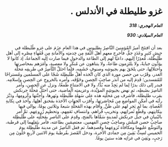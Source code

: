 <h1 dir="rtl">غزو طليطلة في الأندلس .</h1>

<h5 dir="rtl">العام الهجري:  318

العام الميلادي: 930

</h5>

<p dir="rtl">بعد أن افتتَحَ أميرُ المُؤمِنينَ النَّاصِرُ بطليوس في هذا العامِ عزَمَ على غزو طُلَيطلة في جيشٍ كثيرٍ وعَدَدٍ جمٍّ، فأخرج معهم أهلَ الثِّقةِ مِن خِدمتِه والأمانةِ مِن فُقَهاءِ مِصْرِه إلى أهل طُلَيطلة، مُعذِرًا إليهم، داعيًا لهم إلى الطاعة والدخولِ فيما صارت إليه الجماعةُ، إذ كانوا لا يؤدُّون جبايةً، ولا يلتَزِمون طاعةً، ولا يتناهون عن مُنكَرٍ ولا معصيةٍ، وأمَرَهم بمحاصرتها واحتلالِها، حتى يلحَقَ بهم بجيوشِه وصنوفِ حَشَمِه، فلما احتَلَّ النَّاصِرُ في طريقِه مَحلَّة الغدر، وقَرُب من حصن مورة الذي كان اتَّخذه أهلُ طُلَيطِلة شَجًا على المسلمين ومُستراحًا للمُفسدين؛ قَدِمَ إليه من أنذر صاحِبَ الحِصنِ وخَوَّفَه، وأمره بالخروجِ عن الحِصنِ وإسلامِه. فبدر إلى ذلك بدرًا لِما لم يَجِدْ منه بُدًّا، ولا في الامتناعِ طَمعًا، ونزل عن الِحصنِ، وأمر الناصِرَ بضَبطِه، ثم نهض بجيوشِه المؤيِّدة، وعزيمتِه الماضية، حتى احتَلَّ مَحلَّةَ جرنكش بقرب طليطلة، فأشرف مِن مَحلَّتِه هذه على سَهلةِ طُلَيطِلة ونَهرِها، وأجنَّتها وكُرومِها، ودَبَّرَ رأيَه في أمكَنِ المواضِعِ مِن مُحاصَرتِها، وأقرَب الجهاتِ الآخذة بمَخنق أهلِها، وأخذ في نِكايةِ العُصاةِ، بما لم يَجرِ لهم على ظَنٍّ, وأقام بهذه المَحلَّةِ سَبعةً وثلاثين يومًا، يوالي فيها بنِكايتِهم، وقَطْعِ ثَمراتِهم، وتخريبِ قُراهم، وانتسافِ نَعَمِهم، وتحطيِم زُروعِهم. ثمَّ أمر بالبُنيانِ في جبل جرنكش لمدينةٍ سَمَّاها بالفتح، وقَدِمَ على الناصرِ بمَحلَّتِه على طُلَيطِلة صاحِبُ حصن قنيلش وصاحِبُ حِصنِ الفهمين، معتصِمَينِ بطاعته، فأمر بنَقلِهما إلى قرطبة، والتوسُّع عليهما ومكافأة نُزوعِهما وقَصدِهما. ثم قفل الناصِرُ عن مدينة طُلَيطِلة يومَ الخميس لسِتٍّ بَقِينَ مِن جمادى الآخرة، ودخل القَصرَ بقُرطبةَ يومَ الاثنين لأربعٍ خَلَونَ مِن رَجبٍ، وبَقِيَ في غزاتِه هذه ستينَ يومًا.</p></br>
